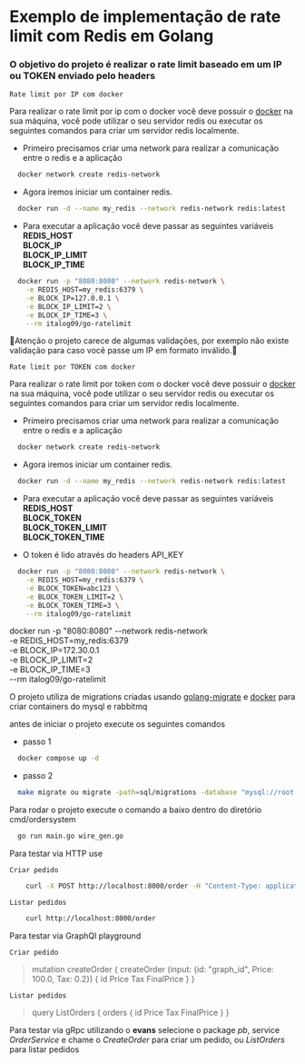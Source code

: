 # Exemplo de implementação de rate limit com Redis em Golang
### O objetivo do projeto é realizar o rate limit baseado em um IP ou TOKEN enviado pelo headers 



``Rate limit por IP com docker``

Para realizar o rate limit por ip com o docker você deve possuir o [docker](https://www.docker.com/) na sua máquina, você pode utilizar o seu servidor redis ou executar os seguintes comandos para criar um servidor redis localmente.

- Primeiro precisamos criar uma network para realizar a comunicação entre o redis e a aplicação
```sh
  docker network create redis-network
```
- Agora iremos iniciar um container redis.
```sh
  docker run -d --name my_redis --network redis-network redis:latest
```

- Para executar a aplicação você deve passar as seguintes variáveis \
  **REDIS_HOST** \
  **BLOCK_IP** \
  **BLOCK_IP_LIMIT** \
  **BLOCK_IP_TIME**

```sh
  docker run -p "8080:8080" --network redis-network \
    -e REDIS_HOST=my_redis:6379 \
    -e BLOCK_IP=127.0.0.1 \
    -e BLOCK_IP_LIMIT=2 \
    -e BLOCK_IP_TIME=3 \
    --rm italog09/go-ratelimit
```

🚧Atenção o projeto carece de algumas validações, por exemplo não existe validação para caso você passe um IP em formato inválido.🚧

``Rate limit por TOKEN com docker``

Para realizar o rate limit por token com o docker você deve possuir o [docker](https://www.docker.com/) na sua máquina, você pode utilizar o seu servidor redis ou executar os seguintes comandos para criar um servidor redis localmente.

- Primeiro precisamos criar uma network para realizar a comunicação entre o redis e a aplicação
```sh
  docker network create redis-network
```
- Agora iremos iniciar um container redis.
```sh
  docker run -d --name my_redis --network redis-network redis:latest
```

- Para executar a aplicação você deve passar as seguintes variáveis \
  **REDIS_HOST** \
  **BLOCK_TOKEN** \
  **BLOCK_TOKEN_LIMIT** \
  **BLOCK_TOKEN_TIME**

- O token é lido através do headers API_KEY

```sh
  docker run -p "8080:8080" --network redis-network \
    -e REDIS_HOST=my_redis:6379 \
    -e BLOCK_TOKEN=abc123 \
    -e BLOCK_TOKEN_LIMIT=2 \
    -e BLOCK_TOKEN_TIME=3 \
    --rm italog09/go-ratelimit
```

docker run -p "8080:8080" --network redis-network \
  -e REDIS_HOST=my_redis:6379 \
  -e BLOCK_IP=172.30.0.1 \
  -e BLOCK_IP_LIMIT=2 \
  -e BLOCK_IP_TIME=3 \
  --rm italog09/go-ratelimit

O projeto utiliza de migrations criadas usando [golang-migrate](https://github.com/golang-migrate/migrate) e [docker](https://www.docker.com/) para criar containers do mysql e rabbitmq

antes de iniciar o projeto execute os seguintes comandos
- passo 1
```sh
  docker compose up -d
```
- passo 2
```sh
  make migrate ou migrate -path=sql/migrations -database "mysql://root:root@tcp(localhost:3306)/orders" -verbose up
```

Para rodar o projeto execute o comando a baixo dentro do diretório cmd/ordersystem

```sh
  go run main.go wire_gen.go
```

Para testar via HTTP use 

``Criar pedido``
```sh
    curl -X POST http://localhost:8000/order -H "Content-Type: application/json" -d "{"id":"a","price": 100.5,"tax": 0.5}"
```

``Listar pedidos``
```sh
    curl http://localhost:8000/order
```

Para testar via GraphQl playground

``Criar pedido``
>mutation createOrder {
  createOrder (input: {id: "graph_id", Price: 100.0, Tax: 0.2}) {
    id
    Price
    Tax
    FinalPrice
  }
>}

``Listar pedidos``
>query ListOrders {
  orders {
  id
  Price
  Tax
  FinalPrice
 }
>}

Para testar via gRpc utilizando o **evans** selecione o package *pb*, service *OrderService* e chame o *CreateOrder* para criar um pedido, ou *ListOrders* para listar pedidos